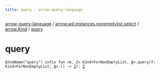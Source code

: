 ```yaml
---
title: query - arrow-query-language
---
```


[arrow-query-language](../../index.html) / [arrow.aql.instances.nonemptylist.select](../index.html) / [arrow.Kind](index.html) / [query](./query.html)

# query

`@JvmName("query") infix fun <A, Z> Kind<ForNonEmptyList, `[`A`](query.html#A)`>.query(f: Kind<ForNonEmptyList, `[`A`](query.html#A)`>.() -> `[`Z`](query.html#Z)`): `[`Z`](query.html#Z)